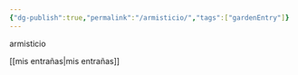 ```yaml
---
{"dg-publish":true,"permalink":"/armisticio/","tags":["gardenEntry"]}
---
```


armisticio

[[mis entrañas\|mis entrañas]]